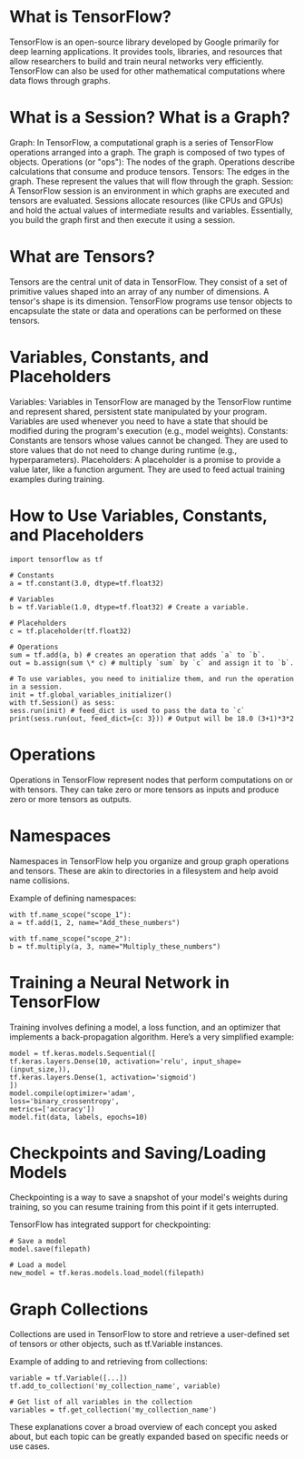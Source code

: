 # What is TensorFlow?

TensorFlow is an open-source library developed by Google primarily for deep learning applications. It provides tools, libraries, and resources that allow researchers to build and train neural networks very efficiently. TensorFlow can also be used for other mathematical computations where data flows through graphs.

# What is a Session? What is a Graph?

Graph: In TensorFlow, a computational graph is a series of TensorFlow operations arranged into a graph. The graph is composed of two types of objects.
Operations (or "ops"): The nodes of the graph. Operations describe calculations that consume and produce tensors.
Tensors: The edges in the graph. These represent the values that will flow through the graph.
Session: A TensorFlow session is an environment in which graphs are executed and tensors are evaluated. Sessions allocate resources (like CPUs and GPUs) and hold the actual values of intermediate results and variables. Essentially, you build the graph first and then execute it using a session.

# What are Tensors?

Tensors are the central unit of data in TensorFlow. They consist of a set of primitive values shaped into an array of any number of dimensions. A tensor's shape is its dimension. TensorFlow programs use tensor objects to encapsulate the state or data and operations can be performed on these tensors.

# Variables, Constants, and Placeholders

Variables: Variables in TensorFlow are managed by the TensorFlow runtime and represent shared, persistent state manipulated by your program. Variables are used whenever you need to have a state that should be modified during the program's execution (e.g., model weights).
Constants: Constants are tensors whose values cannot be changed. They are used to store values that do not need to change during runtime (e.g., hyperparameters).
Placeholders: A placeholder is a promise to provide a value later, like a function argument. They are used to feed actual training examples during training.

# How to Use Variables, Constants, and Placeholders

    import tensorflow as tf

    # Constants
    a = tf.constant(3.0, dtype=tf.float32)

    # Variables
    b = tf.Variable(1.0, dtype=tf.float32) # Create a variable.

    # Placeholders
    c = tf.placeholder(tf.float32)

    # Operations
    sum = tf.add(a, b) # creates an operation that adds `a` to `b`.
    out = b.assign(sum \* c) # multiply `sum` by `c` and assign it to `b`.

    # To use variables, you need to initialize them, and run the operation in a session.
    init = tf.global_variables_initializer()
    with tf.Session() as sess:
    sess.run(init) # feed_dict is used to pass the data to `c`
    print(sess.run(out, feed_dict={c: 3})) # Output will be 18.0 (3+1)*3*2

# Operations

Operations in TensorFlow represent nodes that perform computations on or with tensors. They can take zero or more tensors as inputs and produce zero or more tensors as outputs.

# Namespaces

Namespaces in TensorFlow help you organize and group graph operations and tensors. These are akin to directories in a filesystem and help avoid name collisions.

Example of defining namespaces:

    with tf.name_scope("scope_1"):
    a = tf.add(1, 2, name="Add_these_numbers")

    with tf.name_scope("scope_2"):
    b = tf.multiply(a, 3, name="Multiply_these_numbers")

# Training a Neural Network in TensorFlow

Training involves defining a model, a loss function, and an optimizer that implements a back-propagation algorithm. Here’s a very simplified example:

    model = tf.keras.models.Sequential([
    tf.keras.layers.Dense(10, activation='relu', input_shape=(input_size,)),
    tf.keras.layers.Dense(1, activation='sigmoid')
    ])
    model.compile(optimizer='adam',
    loss='binary_crossentropy',
    metrics=['accuracy'])
    model.fit(data, labels, epochs=10)

# Checkpoints and Saving/Loading Models

Checkpointing is a way to save a snapshot of your model's weights during training, so you can resume training from this point if it gets interrupted.

TensorFlow has integrated support for checkpointing:

    # Save a model
    model.save(filepath)

    # Load a model
    new_model = tf.keras.models.load_model(filepath)

# Graph Collections

Collections are used in TensorFlow to store and retrieve a user-defined set of tensors or other objects, such as tf.Variable instances.

Example of adding to and retrieving from collections:

    variable = tf.Variable([...])
    tf.add_to_collection('my_collection_name', variable)

    # Get list of all variables in the collection
    variables = tf.get_collection('my_collection_name')

These explanations cover a broad overview of each concept you asked about, but each topic can be greatly expanded based on specific needs or use cases.
